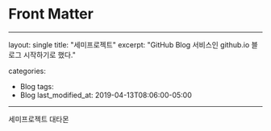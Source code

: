 # Front Matter
---
layout: single
title:  "세미프로젝트"
excerpt: "GitHub Blog 서비스인 github.io 블로그 시작하기로 했다."

categories:
  - Blog
tags:
  - Blog
last_modified_at: 2019-04-13T08:06:00-05:00
---
세미프로젝트 대타몬
